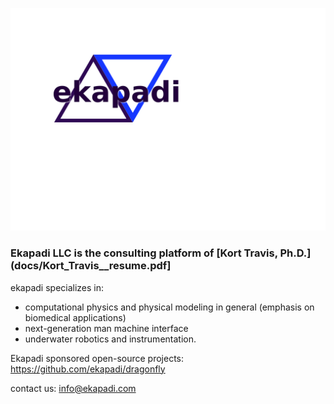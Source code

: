 ![ekapadi logo](images/logo.svg)


### Ekapadi LLC is the consulting platform of [Kort Travis, Ph.D.](docs/Kort_Travis__resume.pdf]


ekapadi specializes in:

  - computational physics and physical modeling in general
    (emphasis on biomedical applications)
  - next-generation man machine interface
  - underwater robotics and instrumentation.


Ekapadi sponsored open-source projects:    https://github.com/ekapadi/dragonfly

contact us:  info@ekapadi.com

